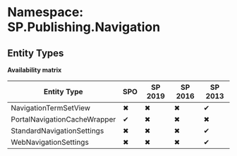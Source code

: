 # Namespace: SP.Publishing.Navigation
## Entity Types

**Availability matrix**

Entity Type | SPO | SP 2019 | SP 2016 | SP 2013
----------|-----|---------|---------|--------
NavigationTermSetView | ✖ | ✖ | ✖ | ✔
PortalNavigationCacheWrapper | ✔ | ✖ | ✖ | ✖
StandardNavigationSettings | ✖ | ✖ | ✖ | ✔
WebNavigationSettings | ✖ | ✖ | ✖ | ✔
